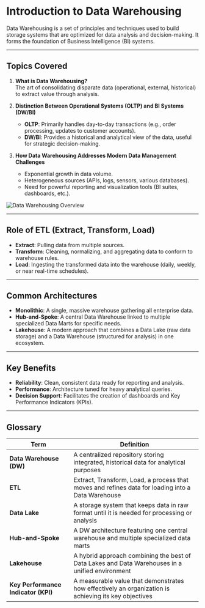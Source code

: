 # Introduction to Data Warehousing

Data Warehousing is a set of principles and techniques used to build storage systems that are optimized for data analysis and decision-making. It forms the foundation of Business Intelligence (BI) systems.

---

## Topics Covered

1. **What is Data Warehousing?**  
   The art of consolidating disparate data (operational, external, historical) to extract value through analysis.

2. **Distinction Between Operational Systems (OLTP) and BI Systems (DW/BI)**  
   - **OLTP**: Primarily handles day-to-day transactions (e.g., order processing, updates to customer accounts).  
   - **DW/BI**: Provides a historical and analytical view of the data, useful for strategic decision-making.

3. **How Data Warehousing Addresses Modern Data Management Challenges**  
   - Exponential growth in data volume.  
   - Heterogeneous sources (APIs, logs, sensors, various databases).  
   - Need for powerful reporting and visualization tools (BI suites, dashboards, etc.).

![Data Warehousing Overview](https://blog.bismart.com/hubfs/La%20arquitectura%20y%20funcionamiento%20de%20un%20data%20warehouse.jpg)

---

## Role of ETL (Extract, Transform, Load)
- **Extract**: Pulling data from multiple sources.  
- **Transform**: Cleaning, normalizing, and aggregating data to conform to warehouse rules.  
- **Load**: Ingesting the transformed data into the warehouse (daily, weekly, or near real-time schedules).

---

## Common Architectures
- **Monolithic**: A single, massive warehouse gathering all enterprise data.  
- **Hub-and-Spoke**: A central Data Warehouse linked to multiple specialized Data Marts for specific needs.  
- **Lakehouse**: A modern approach that combines a Data Lake (raw data storage) and a Data Warehouse (structured for analysis) in one ecosystem.

---

## Key Benefits
- **Reliability**: Clean, consistent data ready for reporting and analysis.  
- **Performance**: Architecture tuned for heavy analytical queries.  
- **Decision Support**: Facilitates the creation of dashboards and Key Performance Indicators (KPIs).

---

## Glossary

| **Term**       | **Definition**                                                                                      |
|----------------|------------------------------------------------------------------------------------------------------|
| **Data Warehouse (DW)** | A centralized repository storing integrated, historical data for analytical purposes                |
| **ETL**         | Extract, Transform, Load, a process that moves and refines data for loading into a Data Warehouse         |
| **Data Lake**   | A storage system that keeps data in raw format until it is needed for processing or analysis               |
| **Hub-and-Spoke** | A DW architecture featuring one central warehouse and multiple specialized data marts                   |
| **Lakehouse**   | A hybrid approach combining the best of Data Lakes and Data Warehouses in a unified environment            |
| **Key Performance Indicator (KPI)** | A measurable value that demonstrates how effectively an organization is achieving its key objectives |